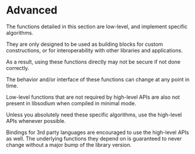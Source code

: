 # Advanced

The functions detailed in this section are low-level, and implement specific
algorithms.

They are only designed to be used as building blocks for custom constructions,
or for interoperability with other libraries and applications.

As a result, using these functions directly may not be secure if not done
correctly.

The behavior and/or interface of these functions can change at any point in
time.

Low-level functions that are not required by high-level APIs are also not
present in libsodium when compiled in minimal mode.

Unless you absolutely need these specific algorithms, use the high-level APIs
whenever possible.

Bindings for 3rd party languages are encouraged to use the high-level APIs as
well. The underlying functions they depend on is guaranteed to never change
without a major bump of the library version.
